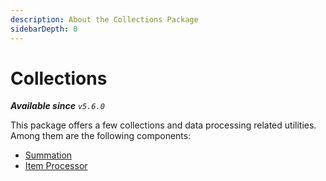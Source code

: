 ```yaml
---
description: About the Collections Package
sidebarDepth: 0
---
```

# Collections

_**Available since** `v5.6.0`_

This package offers a few collections and data processing related utilities.
Among them are the following components:

* [Summation](./summation/README.md)
* [Item Processor](./summation/items-processor.md)


